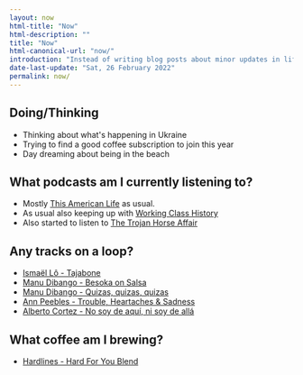 ```yaml
---
layout: now
html-title: "Now"
html-description: ""
title: "Now"
html-canonical-url: "now/"
introduction: "Instead of writing blog posts about minor updates in life, I’m dedicating a space here to writing about the things I’d tell friends and family were going on if I hadn’t seen them for a while."
date-last-update: "Sat, 26 February 2022"
permalink: now/
---
```


## Doing/Thinking

* Thinking about what's happening in Ukraine
* Trying to find a good coffee subscription to join this year
* Day dreaming about being in the beach

## What podcasts am I currently listening to?
* Mostly [This American Life](https://overcast.fm/itunes201671138/this-american-life) as usual.
* As usual also keeping up with [Working Class History](https://podcasts.apple.com/gb/podcast/working-class-history/id1355066333)
* Also started to listen to [The Trojan Horse Affair](https://www.nytimes.com/interactive/2022/podcasts/trojan-horse-affair.html)

## Any tracks on a loop?
* [Ismaël Lô - Tajabone](https://open.spotify.com/track/2dBAE5M2I43LeyHeF4MMvc?si=ffd49764392e4615)
* [Manu Dibango - Besoka on Salsa](https://open.spotify.com/track/1R7OaZSi8gazDJnjBWUXK5?si=020825625ecf4017)
* [Manu Dibango - Quizas, quizas, quizas](https://open.spotify.com/track/1pt8kpkzmQ9O3xn4qCxL4Y?si=8f3cc6add11f4d65)
* [Ann Peebles - Trouble, Heartaches & Sadness](https://open.spotify.com/track/0ryoOkpaDeSQRoYQGGJAxn?si=a893bf452bb549dc)
* [Alberto Cortez - No soy de aquí, ni soy de allá](https://open.spotify.com/track/54vgIR3osHwRywPcBxVrv3?si=208b976a06df4b9b)

## What coffee am I brewing?
* [Hardlines - Hard For You Blend](https://hard-lines.co.uk/)